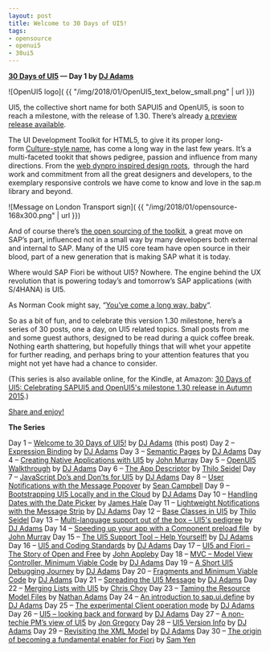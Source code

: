 ```yaml
---
layout: post
title: Welcome to 30 Days of UI5!
tags:
- opensource
- openui5
- 30ui5
---
```


**[30 Days of UI5](/2015/07/04/30-days-of-ui5/) &mdash; Day 1 by [DJ Adams](//qmacro.org/about/)**

![OpenUI5 logo]( {{ "/img/2018/01/OpenUI5_text_below_small.png" | url }})

UI5, the collective short name for both SAPUI5 and OpenUI5, is soon to reach a milestone, with the release of 1.30. There’s already [a preview release available](http://openui5.tumblr.com/post/121579731137/first-preview-of-openui5-1-30).

The UI Development Toolkit for HTML5, to give it its proper long-form [Culture-style name](https://en.wikipedia.org/wiki/List_of_spacecraft_in_the_Culture_series), has come a long way in the last few years. It’s a multi-faceted tookit that shows pedigree, passion and influence from many directions. From the [web dynpro inspired design roots](https://openui5.hana.ondemand.com/#test-resources/sap/ui/commons/demokit/Dialog.html),  through the hard work and commitment from all the great designers and developers, to the exemplary responsive controls we have come to know and love in the sap.m library and beyond.

![Message on London Transport sign]( {{ "/img/2018/01/opensource-168x300.png" | url }})

And of course there’s [the open sourcing of the toolkit](http://scn.sap.com/community/developer-center/front-end/blog/2013/12/11/what-is-openui5-sapui5), a great move on SAP’s part, influenced not in a small way by many developers both external and internal to SAP. Many of the UI5 core team have open source in their blood, part of a new generation that is making SAP what it is today.

Where would SAP Fiori be without UI5? Nowhere. The engine behind the UX revolution that is powering today’s and tomorrow’s SAP applications (with S/4HANA) is UI5.

As Norman Cook might say, “[You’ve come a long way, baby](https://open.spotify.com/album/6h3VY15qno2SJbgH2VuEnn)“.

So as a bit of fun, and to celebrate this version 1.30 milestone, here’s a series of 30 posts, one a day, on UI5 related topics. Small posts from me and some guest authors, designed to be read during a quick coffee break. Nothing earth shattering, but hopefully things that will whet your appetite for further reading, and perhaps bring to your attention features that you might not yet have had a chance to consider.

(This series is also available online, for the Kindle, at Amazon: [30 Days of UI5: Celebrating SAPUI5 and OpenUI5's milestone 1.30 release in Autumn 2015](https://www.amazon.co.uk/30-Days-UI5-Celebrating-milestone-ebook/dp/B017MOJEWG/).)

[Share and enjoy!](https://www.goodreads.com/quotes/95859-share-and-enjoy-is-the-company-motto-of-the-hugely)

**The Series**

Day 1 – [Welcome to 30 Days of UI5!](/2015/07/04/30-days-of-ui5/) by [DJ Adams](//qmacro.org/about/) (this post)
Day 2 – [Expression Binding](/2015/07/05/expression-binding/) by [DJ Adams](//qmacro.org/about/)
Day 3 – [Semantic Pages](/2015/07/06/semantic-pages/) by [DJ Adams](//qmacro.org/about/)
Day 4 – [Creating Native Applications with UI5](/2015/07/07/creating-native-applications-with-ui5/) by [John Murray](http://jmurray.me/)
Day 5 – [OpenUI5 Walkthrough](/2015/07/07/openui5-walkthrough/) by [DJ Adams](//qmacro.org/about/)
Day 6 – [The App Descriptor](/2015/07/09/the-app-descriptor-2/) by [Thilo Seidel](https://twitter.com/ThiloDev)
Day 7 – [JavaScript Do’s and Don’ts for UI5](/2015/07/04/javascript-dos-and-donts-for-ui5/) by [DJ Adams](//qmacro.org/about/)
Day 8 – [User Notifications with the Message Popover](/2015/07/11/user-notifications-with-the-message-popover/) by [Sean Campbell](http://twitter.com/saoirse_22)
Day 9 – [Bootstrapping UI5 Locally and in the Cloud](/2015/07/12/bootstrapping-ui5-locally-and-in-the-cloud/) by [DJ Adams](//qmacro.org/about/)
Day 10 – [Handling Dates with the Date Picker](/2015/07/13/handling-dates-with-the-date-picker/) by [James Hale](https://twitter.com/jameshale14)
Day 11 – [Lightweight Notifications with the Message Strip](/2015/07/04/lightweight-notifications-with-the-message-strip/) by [DJ Adams](//qmacro.org/about/)
Day 12 – [Base Classes in UI5](/2015/07/14/base-classes-in-ui5/) by [Thilo Seidel](https://twitter.com/ThiloDev)
Day 13 – [Multi-language support out of the box – UI5's pedigree](/2015/07/16/multi-language-support-out-of-the-box-ui5-s-pedigree/) by [DJ Adams](//qmacro.org/about/)
Day 14 – [Speeding up your app with a Component preload file](/2015/07/17/speeding-up-your-ui5-app-with-a-component-preload-file/)  by [John Murray](http://jmurray.me/)
Day 15 – [The UI5 Support Tool – Help Yourself!](/2015/07/18/the-ui5-support-tool-help-yourself/) by [DJ Adams](//qmacro.org/about/)
Day 16 – [UI5 and Coding Standards](/2015/07/19/ui5-and-coding-standards/) by [DJ Adams](//qmacro.org/about/)
Day 17 – [UI5 and Fiori – The Story of Open and Free](/2015/07/20/ui5-and-fiori-the-story-of-open-and-free/) by [John Appleby](https://twitter.com/applebyj)
Day 18 – [MVC – Model View Controller, Minimum Viable Code](/2015/07/21/mvc-model-view-controller-minimum-viable-code/) by [DJ Adams](//qmacro.org/about/)
Day 19 – [A Short UI5 Debugging Journey](/2015/07/22/a-short-ui5-debugging-journey/) by [DJ Adams](//qmacro.org/about/)
Day 20 – [Fragments and Minimum Viable Code](/2015/07/23/fragments-and-minimum-viable-code/) by [DJ Adams](//qmacro.org/about/)
Day 21 – [Spreading the UI5 Message](/2015/07/24/spreading-the-ui5-message/) by [DJ Adams](//qmacro.org/about/)
Day 22 – [Merging Lists with UI5](/2015/07/25/merging-lists-with-ui5/) by [Chris Choy](https://uk.linkedin.com/pub/christopher-choy/53/21/b71)
Day 23 – [Taming the Resource Model Files](/2015/07/26/taming-the-resource-model-files/) by [Nathan Adams](http://twitter.com/lxinspc)
Day 24 – [An introduction to sap.ui.define](/2015/07/27/an-introduction-to-sap-ui-define/) by [DJ Adams](//qmacro.org/about/)
Day 25 – [The experimental Client operation mode](/2015/07/28/the-experimental-client-operation-mode/) by [DJ Adams](//qmacro.org/about/)
Day 26 – [UI5 – looking back and forward](/2015/07/29/ui5-looking-back-and-forward/) by [DJ Adams](//qmacro.org/about/)
Day 27 – [A non-techie PM’s view of UI5](/2015/07/30/ui5-a-non-techie-newbies-view/) by [Jon Gregory](https://twitter.com/jongregs/)
Day 28 – [UI5 Version Info](/2015/07/31/ui5-version-info/) by [DJ Adams](//qmacro.org/about/)
Day 29 – [Revisiting the XML Model](/2015/08/01/revisiting-the-xml-model/) by [DJ Adams](//qmacro.org/about/)
Day 30 – [The origin of becoming a fundamental enabler for Fiori](/2015/08/02/the-origin-of-becoming-a-fundamental-enabler-for-fiori/) by [Sam Yen](https://twitter.com/uxsamyen)
